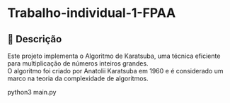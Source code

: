 # Trabalho-individual-1-FPAA


## 📌 Descrição
Este projeto implementa o Algoritmo de Karatsuba, uma técnica eficiente para multiplicação de números inteiros grandes.  
O algoritmo foi criado por Anatolii Karatsuba em 1960 e é considerado um marco na teoria da complexidade de algoritmos.

python3 main.py

